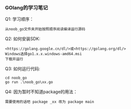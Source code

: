 ### GOlang的学习笔记

Q1: 学习顺序：

	从noob_go文件夹开始按照顺序阅读编译运行源码

Q2: 如何安装SDK:

	<https://golang.google.cn/dl/>或<https://golang.org/dl/>
	Windows选择go1.x.x.windows-amd64.msi
	下载并运行

Q3: 如何运行代码:

	cd noob_go
	go run .\noob_go\xx.go

Q4: 因为暂时不知道package的用法：

	需要使用的话吧 package _xx 改为 package main